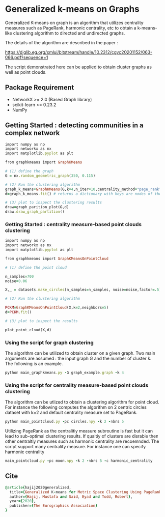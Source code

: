 # Generalized k-means on Graphs
Generalized K-means on graph is an algorithm that utilizes centrality measures such as PageRank, harmonic centrality, etc to obtain a k-means-like clustering algorithm to directed and undirected graphs.

The details of the algorithm are described in the paper :

https://diglib.eg.org/xmlui/bitstream/handle/10.2312/cgvc20201152/063-066.pdf?sequence=1

The script demonstrated here can be applied to obtain cluster graphs as well as point clouds.

## Package Requirement

* NetworkX >= 2.0 (Based Graph library)
* scikit-learn >= 0.23.2
* NumPy 

## Getting Started : detecting communities in a complex network 


```ruby
import numpy as np
import networkx as nx
import matplotlib.pyplot as plt

from graphkmeans import GraphKMeans

# (1) define the graph
G = nx.random_geometric_graph(350, 0.115)

# (2) Run the clustering algorithm
graph_k_means=GraphKMeans(G,k=4,n_iter=10,centrality_method="page_rank")               
d=graph_k_means.fit() # returns a dictionary with keys are nodes of the graph, values are id of the clusters

# (3) plot to inspect the clustering results
draw=graph_parition_plot(G,d)    
draw.draw_graph_partition()

```


### Getting Started : centrality measure-based point clouds clustering

```ruby
import numpy as np
import networkx as nx
import matplotlib.pyplot as plt

from graphkmeans import GraphKMeansOnPointCloud

# (1) define the point cloud

n_samples=700
noise=0.06

X,_ = datasets.make_circles(n_samples=n_samples, noise=noise,factor=.5)  

# (2) Run the clustering algorithm

PCKM=GraphKMeansOnPointCloud(X,k=2,neighbors=5)  
d=PCKM.fit()

# (3) plot to inspect the results

plot_point_cloud(X,d)
```



### Using the script for graph clustering 

The algorithm can be utilized to obtain cluster on a given graph. Two main arguments are assumed : the input graph G and the number of cluster k. The following is an example.

```ruby
python main_graphkmeans.py -G graph_example.graph -k 4
```

### Using the script for centrality measure-based point clouds clustering

The algorithm can be utlized to obtain a clustering algorithm for point cloud. For instance the following computes the algorithm on 2 centric circles dataset with k=2 and default centrality measure set to PageRank.  

```ruby
python main_pointcloud.py -pc circles.npy -k 2 -nbrs 5 
```

Utilizing PageRank as the centralitiy measure subroutine is fast but it can lead to sub-optimal clustering results. If qualtiy of clusters are disrable then other centraltiy measures such as harmonic centrality are recoemnded. The script support many centrality measure. For instance one can specify harmonic centrality  


```ruby
main_pointcloud.py -pc moon.npy -k 2 -nbrs 5 -c harmonic_centrality
```



## Cite
```ruby
@article{hajij2020generalized,
  title={Generalized K-means for Metric Space Clustering Using PageRank},
  author={Hajij, Mustafa and Said, Eyad and Todd, Robert},
  year={2020},
  publisher={The Eurographics Association}
}
```
